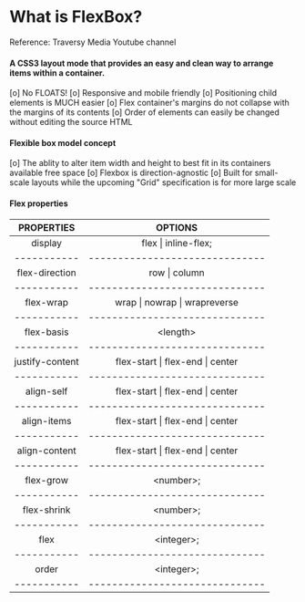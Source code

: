 # What is FlexBox?

Reference: Traversy Media Youtube channel

#### A CSS3 layout mode that provides an easy and clean way to arrange items within a container.

[o] No FLOATS!
[o] Responsive and mobile friendly
[o] Positioning child elements is MUCH easier
[o] Flex container's margins do not collapse with the margins of its contents
[o] Order of elements can easily be changed without editing the source HTML

#### Flexible box model concept

[o] The ablity to alter item width and height to best fit in its containers available free space
[o] Flexbox is direction-agnostic
[o] Built for small-scale layouts while the upcoming "Grid" specification is for more large scale

#### Flex properties

PROPERTIES | OPTIONS
:---------:|:----------------------------:
display    | flex \| inline-flex;
-----------|------------------------------
flex-direction | row \| column
-----------|------------------------------
flex-wrap | wrap \| nowrap \| wrapreverse
-----------|------------------------------
flex-basis | \<length\>
-----------|------------------------------
justify-content | flex-start \| flex-end \| center
-----------|------------------------------
align-self | flex-start \| flex-end \| center
-----------|------------------------------
align-items | flex-start \| flex-end \| center
-----------|------------------------------
align-content | flex-start \| flex-end \| center
-----------|------------------------------
flex-grow | \<number\>;
-----------|------------------------------
flex-shrink | \<number\>;
-----------|------------------------------
flex | \<integer\>;
-----------|------------------------------
order | \<integer\>;
-----------|------------------------------